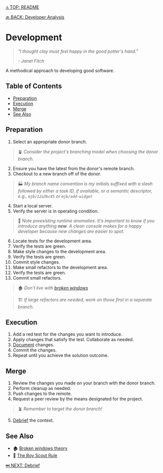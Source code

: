 [🔝 TOP: README](README.md)

[🔙 BACK: Developer Analysis](/procedures/developer-analysis.md)

Development
============

> *"I thought clay must feel happy in the good potter's hand."*
> 
> *- Janet Fitch*

A methodical approach to developing good software.

Table of Contents
-----------------

- [Preparation](#preparation)
- [Execution](#execution)
- [Merge](#merge)
- [See Also](#see-also)

Preparation
-----------

1. Select an appropriate donor branch.

> 🪴 *Consider the project's branching model when choosing the donor branch.*

2. Ensure you have the latest from the donor's remote branch.
3. Checkout to a new branch off of the donor.

> 🏭 *My branch name convention is my initials suffixed with a slash followed by either a task ID, if available, or a semantic descriptor, e.g., `mjb/12a3bc45` or `mjb/add-widget`*

4. Start a local server.
5. Verify the server is in operating condition.

> 🧼 *Note preexisting runtime anomalies. It's important to know if you introduce anything **new**. A clean console makes for a happy developer because new changes are easier to spot.*

6. Locate tests for the development area.
7. Verify the tests are green.
8. Make style changes to the development area.
9. Verify the tests are green.
10. Commit style changes.
11. Make small refactors to the development area.
12. Verify the tests are green.
13. Commit small refactors.

> 🏚️ *Don't live with [broken windows](https://en.wikipedia.org/wiki/Broken_windows_theory)*

> 🏗️ *If large refactors are needed, work on those first in a separate branch.*

Execution
---------

1. Add a red test for the changes you want to introduce.
2. Apply changes that satisfy the test. Collaborate as needed.
3. [Document](https://github.com/mjburtenshaw/the-pragmatic-scribe) changes.
4. Commit the changes.
5. Repeat until you achieve the solution outcome.

Merge
-----

1. Review the changes you made on your branch with the donor branch.
2. Perform cleanup as needed.
3. Push changes to the remote.
4. Request a peer review by the means designated for the project.

> 🪴 *Remember to target the donor branch!*

5. [Debrief](/procedures/production.md#debrief) the context.

See Also
---------

- 🏚️ [Broken windows theory](https://en.wikipedia.org/wiki/Broken_windows_theory)
- 🦅 [The Boy Scout Rule](https://twitter.com/unclebobmartin/status/1591443936836747264?lang=en#)

[⏭️ NEXT: Debrief](/procedures/production.md#debrief)
